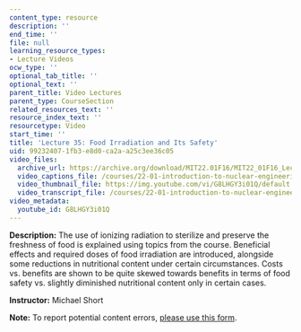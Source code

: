 ```yaml
---
content_type: resource
description: ''
end_time: ''
file: null
learning_resource_types:
- Lecture Videos
ocw_type: ''
optional_tab_title: ''
optional_text: ''
parent_title: Video Lectures
parent_type: CourseSection
related_resources_text: ''
resource_index_text: ''
resourcetype: Video
start_time: ''
title: 'Lecture 35: Food Irradiation and Its Safety'
uid: 99232407-1fb3-e8d0-ca2a-a25c3ee36c05
video_files:
  archive_url: https://archive.org/download/MIT22.01F16/MIT22_01F16_Lec35_300k.mp4
  video_captions_file: /courses/22-01-introduction-to-nuclear-engineering-and-ionizing-radiation-fall-2016/f132fa68b0d95773a6673bcac303535b_G8LHGY3i01Q.vtt
  video_thumbnail_file: https://img.youtube.com/vi/G8LHGY3i01Q/default.jpg
  video_transcript_file: /courses/22-01-introduction-to-nuclear-engineering-and-ionizing-radiation-fall-2016/7933f565faab026f4371a2ea6c613c18_G8LHGY3i01Q.pdf
video_metadata:
  youtube_id: G8LHGY3i01Q
---
```


**Description:** The use of ionizing radiation to sterilize and preserve the freshness of food is explained using topics from the course. Beneficial effects and required doses of food irradiation are introduced, alongside some reductions in nutritional content under certain circumstances. Costs vs. benefits are shown to be quite skewed towards benefits in terms of food safety vs. slightly diminished nutritional content only in certain cases.

**Instructor:** Michael Short

**Note:** To report potential content errors, [please use this form](https://forms.gle/8B2zcUvfCtgJdTdE7).



